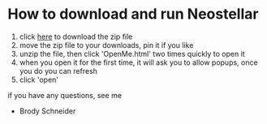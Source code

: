 # How to download and run Neostellar

1. click [here]([https://github.com/WebHost6/vers/raw/refs/heads/main/launcher.zip) to download the zip file
2. move the zip file to your downloads, pin it if you like
3. unzip the file, then click 'OpenMe.html' two times quickly to open it
4. when you open it for the first time, it will ask you to allow popups, once you do you can refresh
5. click 'open'

if you have any questions, see me
- Brody Schneider
